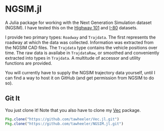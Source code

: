 # NGSIM.jl
A Julia package for working with the Next Generation Simulation dataset (NGSIM).
I have tested this on the [Highway 101](http://www.fhwa.dot.gov/publications/research/operations/07030/) and [I-80](http://www.fhwa.dot.gov/publications/research/operations/06137/) datasets.

I provide two primary types: `Roadway` and `Trajdata`. The first represents the roadway at which the data was collected. Information was extracted from the NGSIM CAD files. The `Trajdata` type contains the vehicle positions over time. The raw data is availabe in `TrajdataRaw`, or smoothed and conveniently extracted into types in `Trajdata`. A multitude of accessor and utility functions are provided.

You will currently have to supply the NGSIM trajectory data yourself, until I can find a way to host it on GitHub (and get permission from NGSIM to do so).

## Git It

You just clone it! Note that you also have to clone my [Vec](https://github.com/tawheeler/Vec.jl) package.

```julia
Pkg.clone("https://github.com/tawheeler/Vec.jl.git")
Pkg.clone("https://github.com/tawheeler/NGSIM.jl.git")
```
